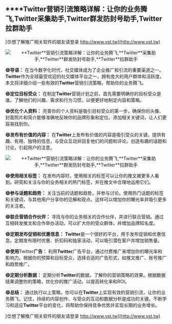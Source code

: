 ## ****Twitter**营销引流策略详解：让你的业务腾飞,**Twitter**采集助手,**Twitter**群发防封号助手,**Twitter**拉群助手**

[😍想了解推广相关软件的朋友请登录 http://www.vst.tw](http://www.vst.tw)

 <center><img src="https://vst.tw/MP4/tuiguang/png/8.png" alt="**Twitter**营销引流策略详解：让你的业务腾飞,**Twitter**采集助手,**Twitter**群发防封号助手,**Twitter**拉群助手"></center>

**😄导语：**
在当今数字化时代，社交媒体成为了企业推广和引流的重要渠道之一。**Twitter**作为全球最受欢迎的社交媒体平台之一，拥有庞大的用户群体和活跃度。本文将详细介绍一些有效的**Twitter**营销引流策略，帮助你的业务腾飞。

**😄定位目标受众：**
在制定**Twitter**营销计划之前，首先需要明确你的目标受众是谁。了解他们的兴趣、需求和行为习惯，以便更好地制定内容和策略。

**😄优化个人资料：**
完善你的个人资料是吸引目标受众的第一步。确保你的头像、封面照片和简介能够准确地反映你的品牌形象和定位。添加相关关键词，让人们更容易找到你。

**😄发布有价值的内容：**
在**Twitter**上发布有价值的内容是吸引受众的关键。提供有趣、有用、独特的信息，与受众互动并回复他们的问题和评论。创造有趣的话题和讨论，引起用户的注意。

 <center><img src="https://vst.tw/MP4/tuiguang/png/3.png" alt="**Twitter**营销引流策略详解：让你的业务腾飞,**Twitter**采集助手,**Twitter**群发防封号助手,**Twitter**拉群助手"></center>

**😄使用相关标签：**
在发布内容时，使用相关的标签可以让你的推文被更多人看到。研究和关注与你的业务相关的热门标签，并在推文中合理地运用它们。

**😄参与话题和趋势：**
关注当前的话题和趋势，并参与讨论。使用热门话题的标签和关键词，与其他用户分享你的见解和观点。这样可以增加你的曝光率并吸引更多的关注者。

**😄联合营销合作伙伴：**
寻找与你的业务相关的合作伙伴，并进行联合营销。通过互相转发推文和合作举办活动，可以扩大你的受众群体，并增加品牌知名度。

**😄定期发布促销和优惠信息：**
**Twitter**是一个很好的平台，用于发布促销和优惠信息。定期发布限时优惠、折扣码和独家活动，可以吸引潜在客户并增加销售量。

**😄使用**Twitter**广告：**
利用**Twitter**广告平台，通过付费推广来增加你的曝光率和影响力。根据你的预算和目标受众，选择合适的广告形式，如推文推广、账号推广和趋势推广。

**😄定期分析数据：**
定期分析**Twitter**的数据，了解你的营销策略的效果。根据数据结果调整你的策略，优化你的推广活动，以提高转化率和ROI。

**😄总结：**
通过执行以上策略，你可以在**Twitter**上实现有效的营销引流，让你的业务腾飞。记住，持续的内容创作、与受众的互动和数据分析是成功的关键。不断学习和适应**Twitter**平台的变化，将帮助你保持竞争优势并实现长期的业务增长。

[😍想了解推广相关软件的朋友请登录 http://www.vst.tw](http://www.vst.tw)



